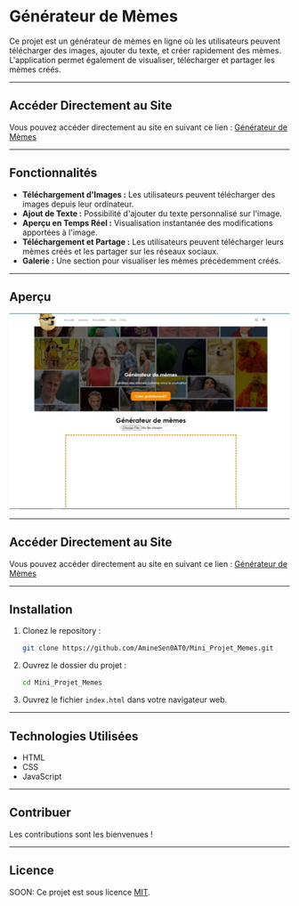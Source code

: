# Générateur de Mèmes

Ce projet est un générateur de mèmes en ligne où les utilisateurs peuvent télécharger des images, ajouter du texte, et créer rapidement des mèmes. L'application permet également de visualiser, télécharger et partager les mèmes créés.

---
## Accéder Directement au Site

Vous pouvez accéder directement au site en suivant ce lien : [Générateur de Mèmes](https://mini-projet-supinfo-zerarga.netlify.app/)

---

## Fonctionnalités

- **Téléchargement d'Images :** Les utilisateurs peuvent télécharger des images depuis leur ordinateur.
- **Ajout de Texte :** Possibilité d'ajouter du texte personnalisé sur l'image.
- **Aperçu en Temps Réel :** Visualisation instantanée des modifications apportées à l'image.
- **Téléchargement et Partage :** Les utilisateurs peuvent télécharger leurs mèmes créés et les partager sur les réseaux sociaux.
- **Galerie :** Une section pour visualiser les mèmes précédemment créés.

---

## Aperçu

![Générateur de Mèmes](memes.jpg)

---
## Accéder Directement au Site

Vous pouvez accéder directement au site en suivant ce lien : [Générateur de Mèmes](https://mini-projet-supinfo-zerarga.netlify.app/)

---

## Installation

1. Clonez le repository :

    ```bash
    git clone https://github.com/AmineSen0AT0/Mini_Projet_Memes.git
    ```

2. Ouvrez le dossier du projet :

    ```bash
    cd Mini_Projet_Memes
    ```

3. Ouvrez le fichier `index.html` dans votre navigateur web.

---

## Technologies Utilisées

- HTML
- CSS
- JavaScript

---

## Contribuer

Les contributions sont les bienvenues !

---

## Licence

SOON: Ce projet est sous licence [MIT](LICENSE).
